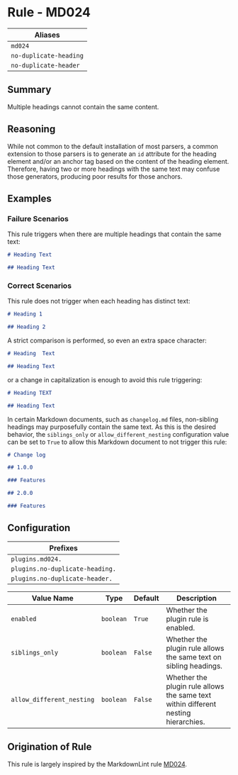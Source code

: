 # Rule - MD024

| Aliases |
| --- |
| `md024` |
| `no-duplicate-heading` |
| `no-duplicate-header` |

## Summary

Multiple headings cannot contain the same content.

## Reasoning

While not common to the default installation of most parsers, a common extension
to those parsers is to generate an `id` attribute for the heading element and/or
an anchor tag based on the content of the heading element.  Therefore, having
two or more headings with the same text may confuse those generators, producing
poor results for those anchors.

## Examples

### Failure Scenarios

This rule triggers when there are multiple headings that contain the same text:

```Markdown
# Heading Text

## Heading Text
```

### Correct Scenarios

This rule does not trigger when each heading has distinct text:

```Markdown
# Heading 1

## Heading 2
```

A strict comparison is performed, so even an extra space character:

```Markdown
# Heading  Text

## Heading Text
```

or a change in capitalization is enough to avoid this rule triggering:

```Markdown
# Heading TEXT

## Heading Text
```

In certain Markdown documents, such as `changelog.md` files, non-sibling
headings may purposefully contain the same text.  As this is the desired
behavior, the `siblings_only` or `allow_different_nesting` configuration value
can be set to `True` to allow this Markdown document to not trigger this rule:

```Markdown
# Change log

## 1.0.0

### Features

## 2.0.0

### Features
```

## Configuration

| Prefixes |
| --- |
| `plugins.md024.` |
| `plugins.no-duplicate-heading.` |
| `plugins.no-duplicate-header.` |

| Value Name | Type | Default | Description |
| -- | -- | -- | -- |
| `enabled` | `boolean` | `True` | Whether the plugin rule is enabled. |
| `siblings_only` | `boolean` | `False` | Whether the plugin rule allows the same text on sibling headings. |
| `allow_different_nesting` | `boolean` | `False` | Whether the plugin rule allows the same text within different nesting hierarchies. |

## Origination of Rule

This rule is largely inspired by the MarkdownLint rule
[MD024](https://github.com/DavidAnson/markdownlint/blob/master/doc/Rules.md#md024---multiple-headings-with-the-same-content).
